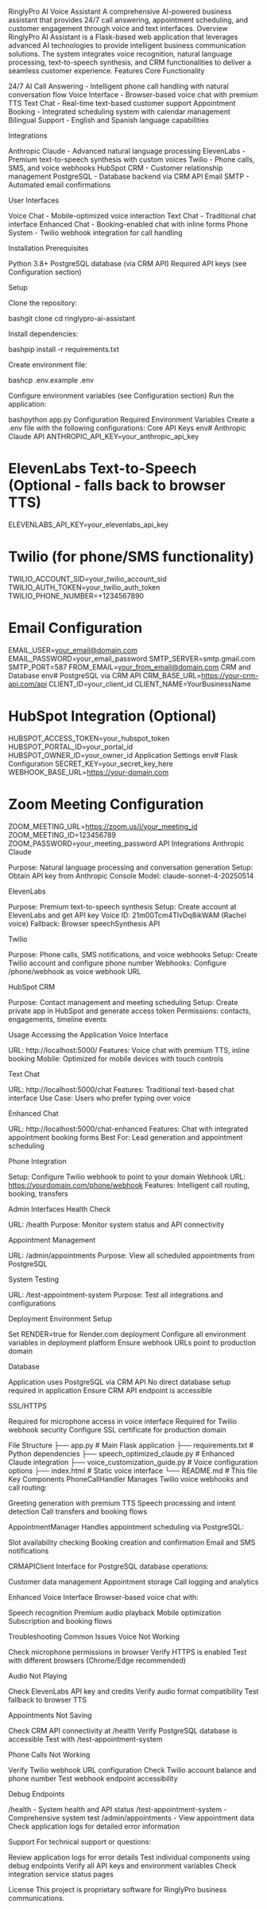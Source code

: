 RinglyPro AI Voice Assistant
A comprehensive AI-powered business assistant that provides 24/7 call answering, appointment scheduling, and customer engagement through voice and text interfaces.
Overview
RinglyPro AI Assistant is a Flask-based web application that leverages advanced AI technologies to provide intelligent business communication solutions. The system integrates voice recognition, natural language processing, text-to-speech synthesis, and CRM functionalities to deliver a seamless customer experience.
Features
Core Functionality

24/7 AI Call Answering - Intelligent phone call handling with natural conversation flow
Voice Interface - Browser-based voice chat with premium TTS
Text Chat - Real-time text-based customer support
Appointment Booking - Integrated scheduling system with calendar management
Bilingual Support - English and Spanish language capabilities

Integrations

Anthropic Claude - Advanced natural language processing
ElevenLabs - Premium text-to-speech synthesis with custom voices
Twilio - Phone calls, SMS, and voice webhooks
HubSpot CRM - Customer relationship management
PostgreSQL - Database backend via CRM API
Email SMTP - Automated email confirmations

User Interfaces

Voice Chat - Mobile-optimized voice interaction
Text Chat - Traditional chat interface
Enhanced Chat - Booking-enabled chat with inline forms
Phone System - Twilio webhook integration for call handling

Installation
Prerequisites

Python 3.8+
PostgreSQL database (via CRM API)
Required API keys (see Configuration section)

Setup

Clone the repository:

bashgit clone <repository-url>
cd ringlypro-ai-assistant

Install dependencies:

bashpip install -r requirements.txt

Create environment file:

bashcp .env.example .env

Configure environment variables (see Configuration section)
Run the application:

bashpython app.py
Configuration
Required Environment Variables
Create a .env file with the following configurations:
Core API Keys
env# Anthropic Claude API
ANTHROPIC_API_KEY=your_anthropic_api_key

# ElevenLabs Text-to-Speech (Optional - falls back to browser TTS)
ELEVENLABS_API_KEY=your_elevenlabs_api_key

# Twilio (for phone/SMS functionality)
TWILIO_ACCOUNT_SID=your_twilio_account_sid
TWILIO_AUTH_TOKEN=your_twilio_auth_token
TWILIO_PHONE_NUMBER=+1234567890

# Email Configuration
EMAIL_USER=your_email@domain.com
EMAIL_PASSWORD=your_email_password
SMTP_SERVER=smtp.gmail.com
SMTP_PORT=587
FROM_EMAIL=your_from_email@domain.com
CRM and Database
env# PostgreSQL via CRM API
CRM_BASE_URL=https://your-crm-api.com/api
CLIENT_ID=your_client_id
CLIENT_NAME=YourBusinessName

# HubSpot Integration (Optional)
HUBSPOT_ACCESS_TOKEN=your_hubspot_token
HUBSPOT_PORTAL_ID=your_portal_id
HUBSPOT_OWNER_ID=your_owner_id
Application Settings
env# Flask Configuration
SECRET_KEY=your_secret_key_here
WEBHOOK_BASE_URL=https://your-domain.com

# Zoom Meeting Configuration
ZOOM_MEETING_URL=https://zoom.us/j/your_meeting_id
ZOOM_MEETING_ID=123456789
ZOOM_PASSWORD=your_meeting_password
API Integrations
Anthropic Claude

Purpose: Natural language processing and conversation generation
Setup: Obtain API key from Anthropic Console
Model: claude-sonnet-4-20250514

ElevenLabs

Purpose: Premium text-to-speech synthesis
Setup: Create account at ElevenLabs and get API key
Voice ID: 21m00Tcm4TlvDq8ikWAM (Rachel voice)
Fallback: Browser speechSynthesis API

Twilio

Purpose: Phone calls, SMS notifications, and voice webhooks
Setup: Create Twilio account and configure phone number
Webhooks: Configure /phone/webhook as voice webhook URL

HubSpot CRM

Purpose: Contact management and meeting scheduling
Setup: Create private app in HubSpot and generate access token
Permissions: contacts, engagements, timeline events

Usage
Accessing the Application
Voice Interface

URL: http://localhost:5000/
Features: Voice chat with premium TTS, inline booking
Mobile: Optimized for mobile devices with touch controls

Text Chat

URL: http://localhost:5000/chat
Features: Traditional text-based chat interface
Use Case: Users who prefer typing over voice

Enhanced Chat

URL: http://localhost:5000/chat-enhanced
Features: Chat with integrated appointment booking forms
Best For: Lead generation and appointment scheduling

Phone Integration

Setup: Configure Twilio webhook to point to your domain
Webhook URL: https://yourdomain.com/phone/webhook
Features: Intelligent call routing, booking, transfers

Admin Interfaces
Health Check

URL: /health
Purpose: Monitor system status and API connectivity

Appointment Management

URL: /admin/appointments
Purpose: View all scheduled appointments from PostgreSQL

System Testing

URL: /test-appointment-system
Purpose: Test all integrations and configurations

Deployment
Environment Setup

Set RENDER=true for Render.com deployment
Configure all environment variables in deployment platform
Ensure webhook URLs point to production domain

Database

Application uses PostgreSQL via CRM API
No direct database setup required in application
Ensure CRM API endpoint is accessible

SSL/HTTPS

Required for microphone access in voice interface
Required for Twilio webhook security
Configure SSL certificate for production domain

File Structure
├── app.py                          # Main Flask application
├── requirements.txt                # Python dependencies
├── speech_optimized_claude.py      # Enhanced Claude integration
├── voice_customization_guide.py    # Voice configuration options
├── index.html                      # Static voice interface
└── README.md                       # This file
Key Components
PhoneCallHandler
Manages Twilio voice webhooks and call routing:

Greeting generation with premium TTS
Speech processing and intent detection
Call transfers and booking flows

AppointmentManager
Handles appointment scheduling via PostgreSQL:

Slot availability checking
Booking creation and confirmation
Email and SMS notifications

CRMAPIClient
Interface for PostgreSQL database operations:

Customer data management
Appointment storage
Call logging and analytics

Enhanced Voice Interface
Browser-based voice chat with:

Speech recognition
Premium audio playback
Mobile optimization
Subscription and booking flows

Troubleshooting
Common Issues
Voice Not Working

Check microphone permissions in browser
Verify HTTPS is enabled
Test with different browsers (Chrome/Edge recommended)

Audio Not Playing

Check ElevenLabs API key and credits
Verify audio format compatibility
Test fallback to browser TTS

Appointments Not Saving

Check CRM API connectivity at /health
Verify PostgreSQL database is accessible
Test with /test-appointment-system

Phone Calls Not Working

Verify Twilio webhook URL configuration
Check Twilio account balance and phone number
Test webhook endpoint accessibility

Debug Endpoints

/health - System health and API status
/test-appointment-system - Comprehensive system test
/admin/appointments - View appointment data
Check application logs for detailed error information

Support
For technical support or questions:

Review application logs for error details
Test individual components using debug endpoints
Verify all API keys and environment variables
Check integration service status pages

License
This project is proprietary software for RinglyPro business communications.

